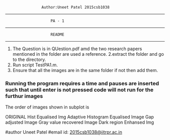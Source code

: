 					Author:Uneet Patel 2015csb1038
-------------------------------------------------------------------------------------------------------------------------------------------
						PA - 1
-------------------------------------------------------------------------------------------------------------------------------------------
						README
-------------------------------------------------------------------------------------------------------------------------------------------
1. The Question is in QUestion.pdf amd  the two research papers mentioned in the folder are used a reference.
2.extract the folder and go to the directory.
3. Run script TestPA1.m.
4. Ensure that all the images are in the same folder if not then add them.

### Running the program requires a time and pauses are inserted such that until enter is not pressed code will not run for the furthur images


The order of images shown in subplot is 

ORIGINAL 				Hist Equalised Img				Adaptive Histogram Equalised Image
Gap adjusted Image 			Gray value recovered Image			Dark region Enhansed Img


#author Uneet Patel
#email id: 2015csb1038@iitrpr.ac.in
